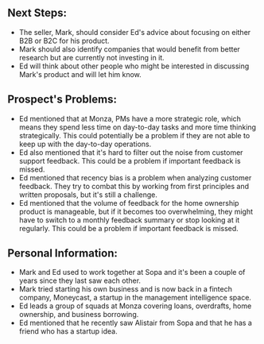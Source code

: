 ## Next Steps:
- The seller, Mark, should consider Ed's advice about focusing on either B2B or B2C for his product.
- Mark should also identify companies that would benefit from better research but are currently not investing in it.
- Ed will think about other people who might be interested in discussing Mark's product and will let him know.
## Prospect's Problems:
- Ed mentioned that at Monza, PMs have a more strategic role, which means they spend less time on day-to-day tasks and more time thinking strategically. This could potentially be a problem if they are not able to keep up with the day-to-day operations.
- Ed also mentioned that it's hard to filter out the noise from customer support feedback. This could be a problem if important feedback is missed.
- Ed mentioned that recency bias is a problem when analyzing customer feedback. They try to combat this by working from first principles and written proposals, but it's still a challenge.
- Ed mentioned that the volume of feedback for the home ownership product is manageable, but if it becomes too overwhelming, they might have to switch to a monthly feedback summary or stop looking at it regularly. This could be a problem if important feedback is missed.
## Personal Information:
- Mark and Ed used to work together at Sopa and it's been a couple of years since they last saw each other.
- Mark tried starting his own business and is now back in a fintech company, Moneycast, a startup in the management intelligence space.
- Ed leads a group of squads at Monza covering loans, overdrafts, home ownership, and business borrowing.
- Ed mentioned that he recently saw Alistair from Sopa and that he has a friend who has a startup idea.